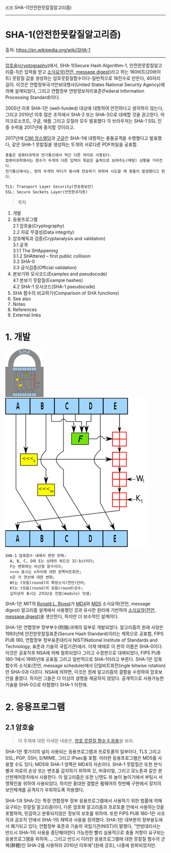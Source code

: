 :kr: SHA-1(안전한뭇칼질알고리즘)

---
# SHA-1(안전한뭇칼질알고리즘)  
출처: https://en.wikipedia.org/wiki/SHA-1

----
[암호술(cryptography)](https://en.wikipedia.org/wiki/Cryptography)에서, SHA-1(Secure Hash Algorithm-1, 안전한뭇칼질알고리즘-1)은 입력을 받고 [소식요약(전언, message digest)](https://en.wikipedia.org/wiki/Cryptographic_hash_function)라고 하는 160비트(20바이트) 뭇칼질 값을 생성하는 암호뭇칼질함수이다-일반적으로 16진수로 만든다, 40자리 길이. 이것은 연합정부국가안보대행사(United States National Security Agency)에 의해 설계되었다, 그리고 연합정부 연방정보처리표준(Federal Information Processing Standard)이다.

2005년 이후 SHA-1은 (well-funded) 대상에 대항하여 안전하다고 생각하지 않는다, 그리고 2010년 이후 많은 조직에서 SHA-2 또는 SHA-3으로 대체할 것을 권고한다. 마이크로소프트, 구글, 애플 그리고 모질라 모두 발표했다 각 브라우저는 SHA-1 SSL 인증 수락을 2017년에 중지할 것이라고.

2017년에 [CWI 암스텔담](https://en.wikipedia.org/wiki/Centrum_Wiskunde_%26_Informatica)과 [구글](https://en.wikipedia.org/wiki/Google)은 SHA-1에 대항하는 충돌공격을 수행했다고 발표했다, 같은 SHA-1 뭇칼질을 생성하는 두개의 서로다른 PDF파일을 공표함.

```
충돌은 컴퓨터과학과 전기통신에서 약간 다른 의미로 사용된다.
컴퓨터과학에서는 함수가 두개의 다른 입력이 똑같은 출력으로 보여주는(매핑) 상황을 가리킨다.
전기통신에서는, 망의 두개의 마디가 동시에 전송하기 위하여 시도할 때 충돌이 발생했다고 한다.
```

```
TLS: Transport Layer Security(전송층보안)
SSL: Secure Sockets Layer(안전한꼬지층)
```

> 목차  
  1. 개발  
  2. 응용프로그램  
    2.1 암호술(Cryptography)  
    2.2 자료 무결성(Data integrity)  
  3. 암호해독과 검증(Cryptanalysis and validation)  
    3.1 공격  
      3.1.1 The SHAppening  
      3.1.2 SHAttered – first public collision  
    3.2 SHA-0  
    3.3 공식검증(Official validation)  
  4. 본보기와 모사코드(Examples and pseudocode)  
    4.1 본보기 뭇칼질(Example hashes)  
    4.2 SHA-1 모사코드(SHA-1 pseudocode)  
  5. SHA 함수의 비교하기(Comparison of SHA functions)  
  6. See also  
  7. Notes  
  8. References  
  9. External links  

# 1. 개발
![SHA-Family](images/120px-Sha-family.svg.png)  
![SHA-1](images/450px-SHA-1.svg.png)  
```
SHA-1 압축함수 내에서 한번 반복:
  A, B, C, D와 E는 상태의 워드인 32-bit이다;
  F는 변화하는 비선형 함수이다;
  <<<n 표시는 n자리에 대한 왼쪽비트회전;
  n은 각 연산에 대한 변화;
  Wt는 t모둠(round)의 확장소식(전언)단어;
  Kt는 t모둠(round)의 모둠(round)상수;
  십자상자 표시는 2의32승 진법(modulo) 덧셈;
```

 SHA-1은 MIT의 [Ronald L. Rivest](https://en.wikipedia.org/wiki/Ron_Rivest)가 [MD4](https://en.wikipedia.org/wiki/MD4)와 [MD5](https://en.wikipedia.org/wiki/MD5) 소식요약(전언, message digest) 알고리즘 설계에서 사용했던 것과 유사한 원리에 기반하여 [소식요약(전언, message digest)](https://en.wikipedia.org/wiki/Cryptographic_hash_function)을 생산한다, 하지만 더 보수적인 설계이다.

 SHA-1은 연합정부 정부부수(附隨)과제의 일부로 개발되었다. 알고리즘의 원래 사양은 1993년에 안전한뭇칼질표준(Secure Hash Standard)이라는 제목으로 공표함, FIPS PUB 180, 연합정부 정부표준대리사 NIST(National Institute of Standards and Technology, 표준과 기술의 국립기관)에서. 이제 때때로 이 판의 이름은 SHA-0이다. 이것은 공표직후 NSA에 의해 철회되었다 그리고 수정판으로 대체되었다, FIPS PUB 180-1에서 1995년에 공표됨 그리고 일반적으로 SHA-1이라고 부른다. SHA-1은 압축함수의 소식표(전언, message schedule)에서 단일비트회전(ingle bitwise rotation)만 SHA-0과 다르다. NSA에 의하면, 이것은 원래 알고리즘의 결함을 수정하여 암호보안을 줄였다. 하지만 그들은 더 이상의 설명을 제공하지 않았다. 공개적으로 사용가능한 기술을 SHA-0으로 타협했다 SHA-1 이전에.

# 2. 응용프로그램
## 2.1 암호술
> 이 주제에 대한 자세한 내용은, [암호 뭇칼질 함수 § 응용](https://en.wikipedia.org/wiki/Cryptographic_hash_function#Applications)을 보라.

 SHA-1은 몇가지의 널리 사용되는 응용프로그램과 프로토콜의 일부이다, TLS 그리고 SSL, PGP, SSH, S/MIME, 그리고 IPsec를 포함. 이러한 응용프로그램은 MD5를 사용할 수도 있다; MD5와 SHA-1 양쪽은 MD4의 자손이다. SHA-1 뭇칼질은 또한 판식별과 자료의 손상 또는 변조를 감지하기 위하여 깃, 머큐리얼, 그리고 모노톤과 같은 분산판제어장치에서 사용한다. 이 알고리즘은 또한 닌텐도 위 놀이 놀이기에서 부팅시 서명확인을 위하여 사용되었다, 하지만 중대한 결함은 펌웨어의 첫번째 구현에서 장치의 보안체계를 공격자가 우회하도록 허용했다.

 SHA-1과 SHA-2는 특정 연합정부 정부 응용프로그램에서 사용하기 위한 법률에 의해 요구되는 뭇칼질 알고리즘이다, 다른 암호화 알고리즘과 프로토콜 안에서 사용하는것을 포함하여, 민감하고 분류되지않은 정보의 보호를 위하여. 또한 FIPS PUB 180-1은 사조직과 공조직 안에서 SHA-1의 채택과 사용을 장려했다. SHA-1은 대부분의 정부용도에서 폐기되고 있다; 연합정부 표준과 기술의 국립기관(NIST)이 말했다, "연방대리사는 반드시 SHA-1의 사용을 중단해야한다 가능한한 빨리 실용적으로 충돌 저항이 요구되는 응용프로그램을 위하여..., 그리고 반드시 이러한 응용프로그램에 대한 뭇칼질 함수의 군체(群體)인 SHA-2를 사용하라 2010년 이후에"(원래 강조), 나중에 완화되었지만.
